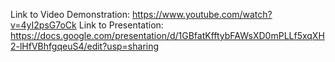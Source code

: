 Link to Video Demonstration: https://www.youtube.com/watch?v=4yI2psG7oCk
Link to Presentation: https://docs.google.com/presentation/d/1GBfatKfftybFAWsXD0mPLLf5xqXH2-lHfVBhfgqeuS4/edit?usp=sharing 
